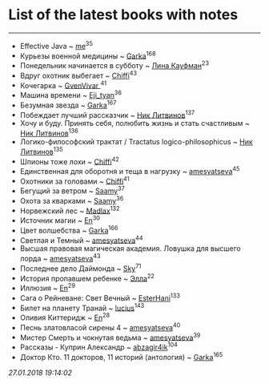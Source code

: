 # List of the latest books with notes
---

* Effective Java ~ [me](users/381/381417697-yandex)<sup>35</sup>
* Курьезы военной медицины ~ [Garka](users/115/115753719718250012620-google)<sup>168</sup>
* Понедельник начинается в субботу ~ [Лина Кауфман](users/143/143278479-vkontakte)<sup>23</sup>
* Вдруг охотник выбегает ~ [Chiffi](users/105/105831994080785626680-google)<sup>43</sup>
* Кочегарка ~ [GvenVivar ](users/158/158266434925901-facebook)<sup>41</sup>
* Машина времени ~ [Eji_tyan](users/235/2352103981-twitter)<sup>36</sup>
* Безумная звезда ~ [Garka](users/115/115753719718250012620-google)<sup>167</sup>
* Побеждает лучший рассказчик ~ [Ник Литвинов](users/241/241974816-vkontakte)<sup>137</sup>
* Хочу и буду. Принять себя, полюбить жизнь и стать счастливым ~ [Ник Литвинов](users/241/241974816-vkontakte)<sup>136</sup>
* Логико-философский трактат / Tractatus logico-philosophicus ~ [Ник Литвинов](users/241/241974816-vkontakte)<sup>135</sup>
* Шпионы тоже лохи ~ [Chiffi](users/105/105831994080785626680-google)<sup>42</sup>
* Единственная для оборотня и теща в нагрузку ~ [amesyatseva](users/335/3358937-vkontakte)<sup>45</sup>
* Охотники за головами ~ [Chiffi](users/105/105831994080785626680-google)<sup>41</sup>
* Бегущий за ветром ~ [Saamy](users/115/115226508-vkontakte)<sup>37</sup>
* Охота за кварками ~ [Saamy](users/115/115226508-vkontakte)<sup>36</sup>
* Норвежский лес ~ [Madlax](users/158/158304782-vkontakte)<sup>132</sup>
* Источник магии ~ [En](users/333/333646551-vkontakte)<sup>30</sup>
* Цвет волшебства ~ [Garka](users/115/115753719718250012620-google)<sup>166</sup>
* Светлая и Темный ~ [amesyatseva](users/335/3358937-vkontakte)<sup>44</sup>
* Высшая правовая магическая академия. Ловушка для высшего лорда ~ [amesyatseva](users/335/3358937-vkontakte)<sup>43</sup>
* Последнее дело Даймонда ~ [Sky](users/118/118049897850017649660-google)<sup>71</sup>
* История  пропавшем ребенке ~ [Элла](users/100/1002037069862545-facebook)<sup>22</sup>
* Иллюзия ~ [En](users/333/333646551-vkontakte)<sup>29</sup>
* Сага о Рейневане: Свет Вечный ~ [EsterHani](users/305/30558181-vkontakte)<sup>133</sup>
* Билет на планету Транай ~ [lucius](users/838/83820536-yandex)<sup>143</sup>
* Оливия Киттеридж ~ [En](users/333/333646551-vkontakte)<sup>28</sup>
* Песнь златовласой сирены 4 ~ [amesyatseva](users/335/3358937-vkontakte)<sup>40</sup>
* Мистер Смерть и чокнутая ведьма ~ [amesyatseva](users/335/3358937-vkontakte)<sup>39</sup>
* Рассказы - Куприн Александр ~ [abzagir4ik](users/362/3621623-vkontakte)<sup>104</sup>
* Доктор Кто. 11 докторов, 11 историй (антология) ~ [Garka](users/115/115753719718250012620-google)<sup>165</sup>


_27.01.2018 19:14:02_
